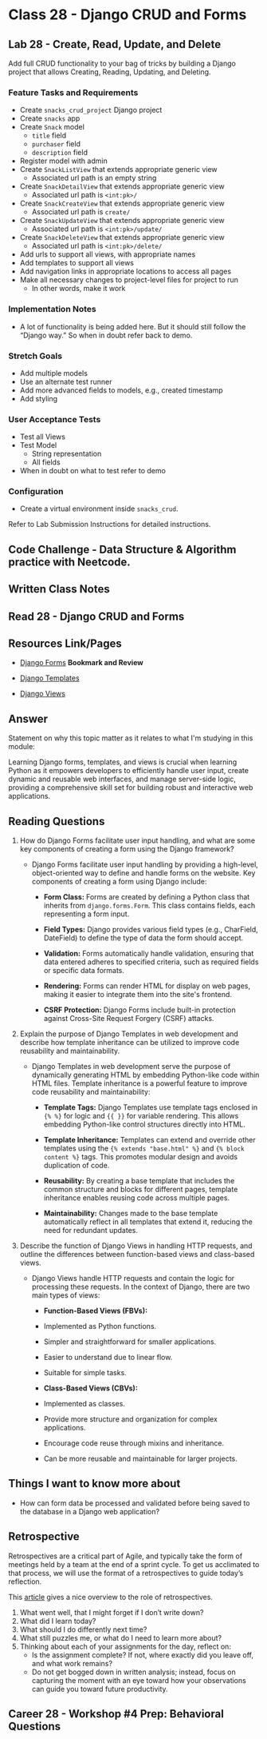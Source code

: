 # Class 28 - Django CRUD and Forms

## Lab 28 - Create, Read, Update, and Delete

Add full CRUD functionality to your bag of tricks by building a Django project that allows Creating, Reading, Updating, and Deleting.

### Feature Tasks and Requirements

- Create `snacks_crud_project` Django project
- Create `snacks` app
- Create `Snack` model
  - `title` field
  - `purchaser` field
  - `description` field
- Register model with admin
- Create `SnackListView` that extends appropriate generic view
  - Associated url path is an empty string
- Create `SnackDetailView` that extends appropriate generic view
  - Associated url path is `<int:pk>/`
- Create `SnackCreateView` that extends appropriate generic view
  - Associated url path is `create/`
- Create `SnackUpdateView` that extends appropriate generic view
  - Associated url path is `<int:pk>/update/`
- Create `SnackDeleteView` that extends appropriate generic view
  - Associated url path is `<int:pk>/delete/`
- Add urls to support all views, with appropriate names
- Add templates to support all views
- Add navigation links in appropriate locations to access all pages
- Make all necessary changes to project-level files for project to run
  - In other words, make it work

### Implementation Notes

- A lot of functionality is being added here. But it should still follow the “Django way.” So when in doubt refer back to demo.

### Stretch Goals

- Add multiple models
- Use an alternate test runner
- Add more advanced fields to models, e.g., created timestamp
- Add styling

### User Acceptance Tests

- Test all Views
- Test Model
  - String representation
  - All fields
- When in doubt on what to test refer to demo

### Configuration

- Create a virtual environment inside `snacks_crud`.

Refer to Lab Submission Instructions for detailed instructions.

## Code Challenge - Data Structure & Algorithm practice with Neetcode.

## Written Class Notes

## Read 28 - Django CRUD and Forms

## Resources Link/Pages

- [Django Forms](https://developer.mozilla.org/en-US/docs/Learn/Server-side/Django/Forms)
  **Bookmark and Review**

- [Django Templates](https://developer.mozilla.org/en-US/docs/Learn/Server-side/Django/Home_page)
- [Django Views](https://developer.mozilla.org/en-US/docs/Learn/Server-side/Django/Generic_views)

## Answer

Statement on why this topic matter as it relates to what I'm studying in this module:

Learning Django forms, templates, and views is crucial when learning Python as it empowers developers to efficiently handle user input, create dynamic and reusable web interfaces, and manage server-side logic, providing a comprehensive skill set for building robust and interactive web applications.

## Reading Questions

1. How do Django Forms facilitate user input handling, and what are some key components of creating a form using the Django framework?

   - Django Forms facilitate user input handling by providing a high-level, object-oriented way to define and handle forms on the website. Key components of creating a form using Django include:

     - **Form Class:** Forms are created by defining a Python class that inherits from `django.forms.Form`. This class contains fields, each representing a form input.

     - **Field Types:** Django provides various field types (e.g., CharField, DateField) to define the type of data the form should accept.

     - **Validation:** Forms automatically handle validation, ensuring that data entered adheres to specified criteria, such as required fields or specific data formats.

     - **Rendering:** Forms can render HTML for display on web pages, making it easier to integrate them into the site's frontend.

     - **CSRF Protection:** Django Forms include built-in protection against Cross-Site Request Forgery (CSRF) attacks.

2. Explain the purpose of Django Templates in web development and describe how template inheritance can be utilized to improve code reusability and maintainability.

   - Django Templates in web development serve the purpose of dynamically generating HTML by embedding Python-like code within HTML files. Template inheritance is a powerful feature to improve code reusability and maintainability:

     - **Template Tags:** Django Templates use template tags enclosed in `{% %}` for logic and `{{ }}` for variable rendering. This allows embedding Python-like control structures directly into HTML.

     - **Template Inheritance:** Templates can extend and override other templates using the `{% extends "base.html" %}` and `{% block content %}` tags. This promotes modular design and avoids duplication of code.

     - **Reusability:** By creating a base template that includes the common structure and blocks for different pages, template inheritance enables reusing code across multiple pages.

     - **Maintainability:** Changes made to the base template automatically reflect in all templates that extend it, reducing the need for redundant updates.

3. Describe the function of Django Views in handling HTTP requests, and outline the differences between function-based views and class-based views.

   - Django Views handle HTTP requests and contain the logic for processing these requests. In the context of Django, there are two main types of views:

     - **Function-Based Views (FBVs):**
     - Implemented as Python functions.
     - Simpler and straightforward for smaller applications.
     - Easier to understand due to linear flow.
     - Suitable for simple tasks.

     - **Class-Based Views (CBVs):**
     - Implemented as classes.
     - Provide more structure and organization for complex applications.
     - Encourage code reuse through mixins and inheritance.
     - Can be more reusable and maintainable for larger projects.

## Things I want to know more about

- How can form data be processed and validated before being saved to the database in a Django web application?

## Retrospective

Retrospectives are a critical part of Agile, and typically take the form of meetings held by a team at the end of a sprint cycle. To get us acclimated to that process, we will use the format of a retrospectives to guide today’s reflection.

This [article](https://www.benlinders.com/2013/which-questions-do-you-ask-in-retrospectives/) gives a nice overview to the role of retrospectives.

1. What went well, that I might forget if I don’t write down?
2. What did I learn today?
3. What should I do differently next time?
4. What still puzzles me, or what do I need to learn more about?
5. Thinking about each of your assignments for the day, reflect on:
   - Is the assignment complete? If not, where exactly did you leave off, and what work remains?
   - Do not get bogged down in written analysis; instead, focus on capturing the moment with an eye toward how your observations can guide you toward future productivity.

## Career 28 - Workshop #4 Prep: Behavioral Questions

